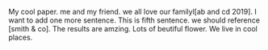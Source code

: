 My cool paper.
me and my friend.
we all love our familyl[ab and cd 2019].
I want to add one more sentence.
This is fifth sentence.
we should reference [smith & co].
The results are amzing.
Lots of beutiful flower.
We live in cool places.

